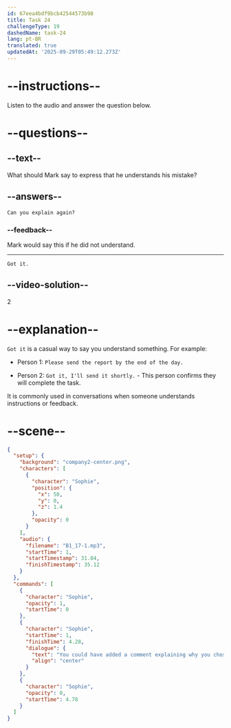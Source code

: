 ```yaml
---
id: 67eea4bdf9bcb42544573b98
title: Task 24
challengeType: 19
dashedName: task-24
lang: pt-BR
translated: true
updatedAt: '2025-09-29T05:49:12.273Z'
---
```


<!-- (audio) Sophie: You could have added a comment explaining why you chose a particular loop structure. -->

<!-- SPEAKING -->

# --instructions--

Listen to the audio and answer the question below.

# --questions--

## --text--

What should Mark say to express that he understands his mistake?

## --answers--

`Can you explain again?`

### --feedback--

Mark would say this if he did not understand.

---

`Got it.`

## --video-solution--

2

# --explanation--

`Got it` is a casual way to say you understand something. For example:

- Person 1: `Please send the report by the end of the day.`

- Person 2: `Got it, I'll send it shortly.` - This person confirms they will complete the task.

It is commonly used in conversations when someone understands instructions or feedback.

# --scene--

```json
{
  "setup": {
    "background": "company2-center.png",
    "characters": [
      {
        "character": "Sophie",
        "position": {
          "x": 50,
          "y": 0,
          "z": 1.4
        },
        "opacity": 0
      }
    ],
    "audio": {
      "filename": "B1_17-1.mp3",
      "startTime": 1,
      "startTimestamp": 31.84,
      "finishTimestamp": 35.12
    }
  },
  "commands": [
    {
      "character": "Sophie",
      "opacity": 1,
      "startTime": 0
    },
    {
      "character": "Sophie",
      "startTime": 1,
      "finishTime": 4.28,
      "dialogue": {
        "text": "You could have added a comment explaining why you chose a particular loop structure.",
        "align": "center"
      }
    },
    {
      "character": "Sophie",
      "opacity": 0,
      "startTime": 4.78
    }
  ]
}
```
